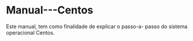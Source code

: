 # Manual---Centos
Este manual, tem como finalidade de explicar o passo-a- passo do sistema operacional Centos.
